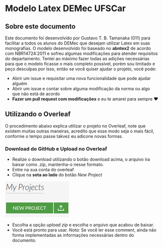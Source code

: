 # Modelo Latex DEMec UFSCar
## Sobre este documento
Este documento foi desenvolvido por Gustavo T. B. Tamanaka (011) para facilitar a todos os alunos do DEMec que desejam utilizar Latex em suas monografias. O modelo desenvolvido foi baseado no **abntex2** de acordo com NBR14724:2011 e sofreu algumas modificações para atender requisitos do departamento. Tentei ao máximo fazer todas as adições necessárias para que o modelo ficasse o mais completo possível, porém sou limitado e peço desculpas por isso, então se você quiser ajudar o projeto, você pode:
* Abrir um issue e requisitar uma nova funcionalidade que pode ajudar alguém
* Abrir um issue e contar sobre alguma modificação da norma ou algo que não está de acordo
* **Fazer um pull request com modificações** e eu te amarei para sempre :heart:
## Utilizando o Overleaf
O procedimento abaixo explica utilizar o projeto no Overleaf, note que existem muitas outras maneiras, acredito que esse modo seja o mais fácil, conforme o tempo passe takvez eu adicone novas formas.
### Download do GitHub e Upload no Overleaf
 * Realize o download utilizando o botão download acima, o arquivo ira baixar como .zip, mantenha-o nesse formato. 
 * Entre na sua conta do overleaf
 * Clique na **seta ao lado** do botão *New Project*
 
![Imagem do upload](/Figuras/upload.png)

* Escolha a opção *upload zip* e escolha o arquivo que acabou de baixar.
* Você está pronto para usar. *Nota:* Se você ler esse comment, ainda não forma implementadas as informações necessárias dentro do documento.
  
